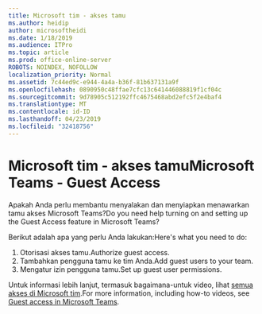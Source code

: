 ```yaml
---
title: Microsoft tim - akses tamu
ms.author: heidip
author: microsoftheidi
ms.date: 1/18/2019
ms.audience: ITPro
ms.topic: article
ms.prod: office-online-server
ROBOTS: NOINDEX, NOFOLLOW
localization_priority: Normal
ms.assetid: 7c44ed9c-e944-4a4a-b36f-81b637131a9f
ms.openlocfilehash: 0890950c48ffae7cfc13c641446088819f1cf04c
ms.sourcegitcommit: 9d78905c512192ffc4675468abd2efc5f2e4baf4
ms.translationtype: MT
ms.contentlocale: id-ID
ms.lasthandoff: 04/23/2019
ms.locfileid: "32418756"
---
```

# <a name="microsoft-teams---guest-access"></a><span data-ttu-id="e45f9-102">Microsoft tim - akses tamu</span><span class="sxs-lookup"><span data-stu-id="e45f9-102">Microsoft Teams - Guest Access</span></span>

<span data-ttu-id="e45f9-103">Apakah Anda perlu membantu menyalakan dan menyiapkan menawarkan tamu akses Microsoft Teams?</span><span class="sxs-lookup"><span data-stu-id="e45f9-103">Do you need help turning on and setting up the Guest Access feature in Microsoft Teams?</span></span>

<span data-ttu-id="e45f9-104">Berikut adalah apa yang perlu Anda lakukan:</span><span class="sxs-lookup"><span data-stu-id="e45f9-104">Here's what you need to do:</span></span>

1. <span data-ttu-id="e45f9-105">Otorisasi akses tamu.</span><span class="sxs-lookup"><span data-stu-id="e45f9-105">Authorize guest access.</span></span>
1. <span data-ttu-id="e45f9-106">Tambahkan pengguna tamu ke tim Anda.</span><span class="sxs-lookup"><span data-stu-id="e45f9-106">Add guest users to your team.</span></span>
1. <span data-ttu-id="e45f9-107">Mengatur izin pengguna tamu.</span><span class="sxs-lookup"><span data-stu-id="e45f9-107">Set up guest user permissions.</span></span>

<span data-ttu-id="e45f9-108">Untuk informasi lebih lanjut, termasuk bagaimana-untuk video, lihat [semua akses di Microsoft tim](https://docs.microsoft.com/en-us/microsoftteams/guest-access).</span><span class="sxs-lookup"><span data-stu-id="e45f9-108">For more information, including how-to videos, see [Guest access in Microsoft Teams](https://docs.microsoft.com/en-us/microsoftteams/guest-access).</span></span>


